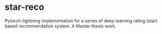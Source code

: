 # star-reco
Pytorch-lightning implementation for a series of deep learning rating (star) based recommendation system. A Master thesis work.
